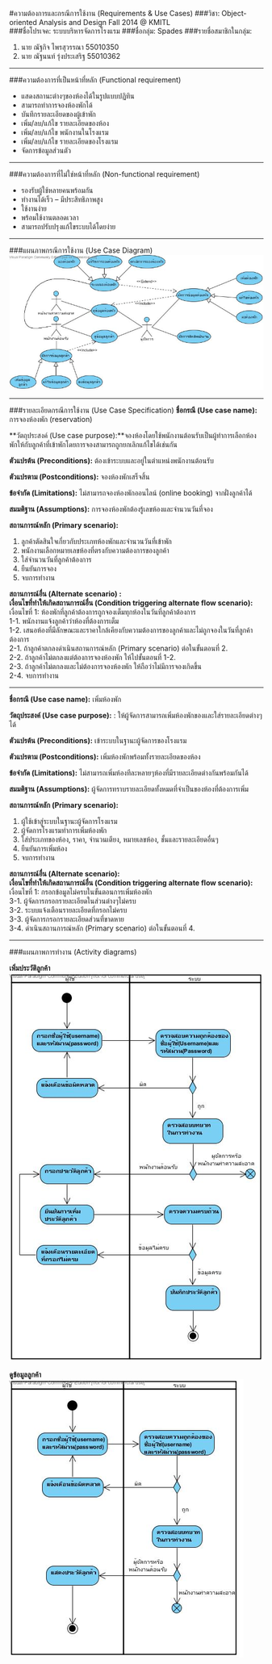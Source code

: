 #ความต้องการและกรณีการใช้งาน (Requirements & Use Cases)
###วิชา: Object-oriented Analysis and Design Fall 2014 @ KMITL  
###ชื่อโปรเจค: ระบบบริหารจัดการโรงแรม
###ชื่อกลุ่ม: Spades
###รายชื่อสมาชิกในกลุ่ม:  
1. นาย ณัฐกิจ ไพรสุวรรณา 55010350  
2. นาย ณัฐนนท์ รุ่งประเสริฐ 55010362  

--------------------------
###ความต้องการที่เป็นหน้าที่หลัก (Functional requirement)
* แสดงสถานะต่างๆของห้องได้ในรูปแบบปฏิทิน
* สามารถทำการจองห้องพักได้
* บันทึกรายละเอียดของผู้เข้าพัก
* เพิ่ม/ลบ/แก้ไข รายละเอียดของห้อง
* เพิ่ม/ลบ/แก้ไข พนักงานในโรงแรม
* เพิ่ม/ลบ/แก้ไข รายละเอียดของโรงแรม
* จัดการข้อมูลส่วนตัว

--------------------------
###ความต้องการที่ไม่ใช่หน้าที่หลัก (Non-functional requirement)
* รองรับผู้ใช้หลายคนพร้อมกัน
* ทำงานได้เร็ว – มีประสิทธิภาพสูง
* ใช้งานง่าย
* พร้อมใช้งานตลอดเวลา
* สามารถปรับปรุงแก้ไขระบบได้โดยง่าย

--------------------------
###แผนภาพกรณีการใช้งาน (Use Case Diagram)
![Use Case Diagram](https://github.com/CE-KMITL-OOAD-2014/hotel-management-system/blob/master/images/use%20case%20diagram.jpg)  

--------------------------
###รายละเอียดกรณีการใช้งาน (Use Case Specification)
**ชื่อกรณี (Use case name):** การจองห้องพัก (reservation)

**วัตถุประสงค์  (Use case purpose):**จองห้องโดยใช้พนักงานต้อนรับเป็นผู้ทำการเลือกห้องพักให้กับลูกค้าที่เข้าพักโดยการจองสามารถถูกยกเลิกแก้ไขได้เช่นกัน

**ตัวแปรต้น  (Preconditions):** ต้องเข้าระบบและอยู่ในตำแหน่งพนักงานต้อนรับ  

**ตัวแปรตาม (Postconditions):** จองห้องพักเสร็จสิ้น

**ข้อจำกัด (Limitations):**  ไม่สามารถจองห้องพักออนไลน์ (online booking) จากฝั่งลูกค้าได้

**สมมติฐาน (Assumptions):** การจองห้องพักต้องรู้เลขห้องและจำนวนวันที่จอง

**สถานการณ์หลัก (Primary scenario):**  
1. ลูกค้าตัดสินใจเกี่ยวกับประเภทห้องพักและจำนวนวันที่เข้าพัก  
2. พนักงานเลือกหมายเลขห้องที่ตรงกับความต้องการของลูกค้า  
3. ใส่จำนวนวันที่ลูกค้าต้องการ  
4. ยืนยันการจอง  
5. จบการทำงาน  

**สถานการณ์อื่น  (Alternate scenario) :**  
**เงื่อนไขที่ทำให้เกิดสถานการณ์อื่น (Condition triggering  alternate flow scenario):**  
เงื่อนไขที่ 1: ห้องพักที่ลูกค้าต้องการถูกจองเต็มทุกห้องในวันที่ลูกค้าต้องการ  
1-1. พนักงานแจ้งลูกค้าว่าห้องที่ต้องการเต็ม  
1-2. เสนอห้องที่มีลักษณะและราคาใกล้เคียงกับความต้องการของลูกค้าและไม่ถูกจองในวันที่ลูกค้าต้องการ  
2-1. ถ้าลูกค้าตกลงดำเนินสถานการณ์หลัก (Primary scenario) ต่อในขั้นตอนที่ 2.  
2-2. ถ้าลูกค้าไม่ตกลงแต่ต้องการจองห้องพัก ให้ไปขั้นตอนที่ 1-2.  
2-3. ถ้าลูกค้าไม่ตกลงและไม่ต้องการจองห้องพัก ให้ถือว่าไม่มีการจองเกิดขึ้น  
2-4. จบการทำงาน  

--------------------------

**ชื่อกรณี (Use case name):** เพิ่มห้องพัก

**วัตถุประสงค์  (Use case purpose):** : ให้ผู้จัดการสามารถเพิ่มห้องพักของและใส่รายละเอียดต่างๆได้

**ตัวแปรต้น  (Preconditions):** เข้าระบบในฐานะผู้จัดการของโรงแรม

**ตัวแปรตาม (Postconditions):** เพิ่มห้องพักพร้อมทั้งรายละเอียดของห้อง

**ข้อจำกัด (Limitations):**  ไม่สามารถเพิ่มห้องทีละหลายๆห้องที่มีรายละเอียดต่างกันพร้อมกันได้

**สมมติฐาน (Assumptions):**  ผู้จัดการทราบรายละเอียดทั้งหมดที่จำเป็นของห้องที่ต้องการเพิ่ม

**สถานการณ์หลัก (Primary scenario):**  
1. ผู้ใช้เข้าสู่ระบบในฐานะผู้จัดการโรงแรม  
2. ผู้จัดการโรงแรมทำการเพิ่มห้องพัก  
3. ใส่ประเภทของห้อง, ราคา, จำนวนเตียง, หมายเลขห้อง, ชั้นและรายละเอียดอื่นๆ  
4. ยืนยันการเพิ่มห้อง  
5. จบการทำงาน  

**สถานการณ์อื่น  (Alternate scenario):**  
**เงื่อนไขที่ทำให้เกิดสถานการณ์อื่น (Condition triggering  alternate flow scenario):**  
เงื่อนไขที่ 1: กรอกข้อมูลไม่ครบในขั้นตอนการเพิ่มห้องพัก  
3-1. ผู้จัดการกรอกรายละเอียดในส่วนต่างๆไม่ครบ  
3-2. ระบบแจ้งเตือนรายละเอียดที่กรอกไม่ครบ  
3-3. ผู้จัดการกรอกรายละเอียดส่วนที่ขาดหาย  
3-4. ดำเนินสถานการณ์หลัก (Primary scenario) ต่อในขั้นตอนที่ 4.  

--------------------------
###แผนภาพการทำงาน (Activity diagrams)  

**เพิ่มประวัติลูกค้า**  
![Activity diagram add customer profile](https://github.com/CE-KMITL-OOAD-2014/hotel-management-system/blob/master/images/act-add-customer-profile.jpg)

**ดูข้อมูลลูกค้า**  
![Activity diagram view customer profile](https://github.com/CE-KMITL-OOAD-2014/hotel-management-system/blob/master/images/act-view-customer-profile.jpg)
